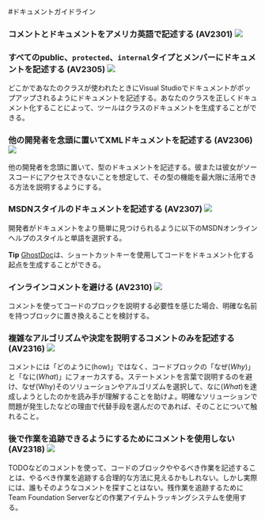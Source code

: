 <!--
NOTE: Requires Markdown Extra. See http://michelf.ca/projects/php-markdown/extra/
 --> 

#ドキュメントガイドライン

### コメントとドキュメントをアメリカ英語で記述する (AV2301) ![](images/1.png)

### すべてのpublic、`protected`、`internal`タイプとメンバーにドキュメントを記述する (AV2305) ![](images/2.png)
どこかであなたのクラスが使われたときにVisual Studioでドキュメントがポップアップされるようにドキュメントを記述する。あなたのクラスを正しくドキュメント化することによって、ツールはクラスのドキュメントを生成することができる。

### 他の開発者を念頭に置いてXMLドキュメントを記述する (AV2306) ![](images/2.png)
他の開発者を念頭に置いて、型のドキュメントを記述する。彼または彼女がソースコードにアクセスできないことを想定して、その型の機能を最大限に活用できる方法を説明するようにする。

### MSDNスタイルのドキュメントを記述する (AV2307) ![](images/3.png)

開発者がドキュメントをより簡単に見つけられるように以下のMSDNオンラインヘルプのスタイルと単語を選択する。

**Tip** [GhostDoc](http://submain.com/products/ghostdoc.aspx)は、ショートカットキーを使用してコードをドキュメント化する起点を生成することができる。

### インラインコメントを避ける (AV2310) ![](images/2.png)
コメントを使ってコードのブロックを説明する必要性を感じた場合、明確な名前を持つブロックに置き換えることを検討する。

### 複雑なアルゴリズムや決定を説明するコメントのみを記述する (AV2316) ![](images/1.png)
コメントには「どのように(how)」ではなく、コードブロックの「なぜ(_Why_)」と「なに(_What_)」にフォーカスする。ステートメントを言葉で説明するのを避け、なぜ(Why)そのソリューションやアルゴリズムを選択して、なに(_What_)を達成しようとしたのかを読み手が理解することを助けよ。明確なソリューションで問題が発生したなどの理由で代替手段を選んだのであれば、そのことについて触れること。

### 後で作業を追跡できるようにするためにコメントを使用しない (AV2318) ![](images/3.png)
TODOなどのコメントを使って、コードのブロックややるべき作業を記述することは、やるべき作業を追跡する合理的な方法に見えるかもしれない。しかし実際には、誰もそのようなコメントを探すことはない。残作業を追跡するためにTeam Foundation Serverなどの作業アイテムトラッキングシステムを使用する。
